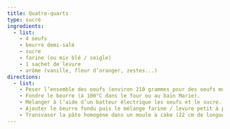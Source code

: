 ```yaml
---
title: Quatre-quarts
type: sucré
ingredients:
  - list:
    - 4 oeufs
    - beurre demi-salé
    - sucre
    - farine (ou mix blé / seigle)
    - 1 sachet de levure
    - arôme (vanille, fleur d’oranger, zestes...)
directions:
  - list:
    - Peser l’ensemble des oeufs (environ 210 grammes pour des oeufs moyens). Enlevez 30 grammes pour le beurre et le sucre.
    - Fondre le beurre (à 100°C dans le four ou au bain Marie).
    - Mélanger à l’aide d’un batteur électrique les oeufs et le sucre.
    - Ajouter le beurre fondu puis le mélange farine / levure petit à petit et l’arôme de votre choix.
    - Transvaser la pâte homogène dans un moule à cake (22 cm de longueur) préalablement beurré pendant 50 min à 160°C
---
```

